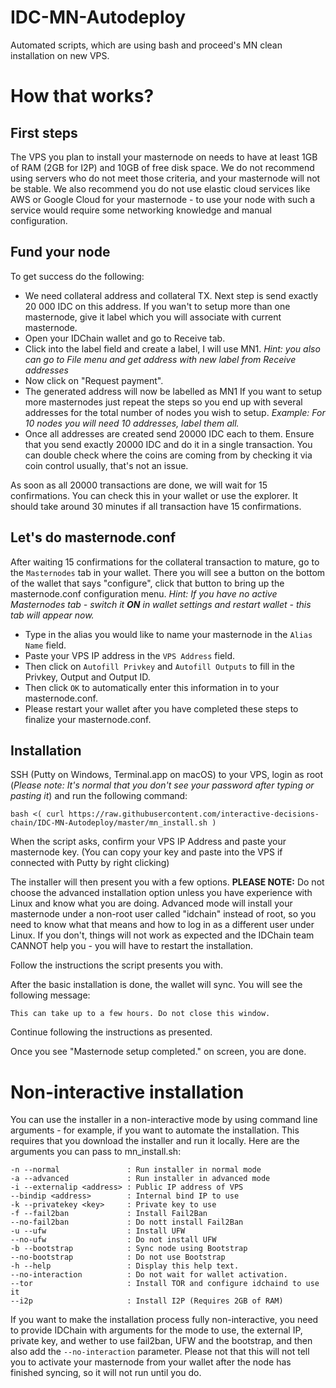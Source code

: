 # IDC-MN-Autodeploy
Automated scripts, which are using bash and proceed's MN clean installation on new VPS.

# How that works?
## First steps
The VPS you plan to install your masternode on needs to have at least 1GB of RAM (2GB for I2P) and 10GB of free disk space. We do not recommend using servers who do not meet those criteria, and your masternode will not be stable. We also recommend you do not use elastic cloud services like AWS or Google Cloud for your masternode - to use your node with such a service would require some networking knowledge and manual configuration.

## Fund your node
To get success do the following:
* We need collateral address and collateral TX. Next step is send exactly 20 000 IDC on this address. If you wan't to setup more than one masternode, give it label which you will associate with current masternode.
* Open your IDChain wallet and go to Receive tab.
* Click into the label field and create a label, I will use MN1. *Hint: you also can go to File menu and get address with new label from Receive addresses*
* Now click on "Request payment".
* The generated address will now be labelled as MN1 If you want to setup more masternodes just repeat the steps so you end up with several addresses for the total number of nodes you wish to setup. *Example: For 10 nodes you will need 10 addresses, label them all.*
* Once all addresses are created send 20000 IDC each to them. Ensure that you send exactly 20000 IDC and do it in a single transaction. You can double check where the coins are coming from by checking it via coin control usually, that's not an issue.

As soon as all 20000 transactions are done, we will wait for 15 confirmations. You can check this in your wallet or use the explorer. It should take around 30 minutes if all transaction have 15 confirmations.

## Let's do masternode.conf
After waiting 15 confirmations for the collateral transaction to mature, go to the `Masternodes` tab in your wallet. There you will see a button on the bottom of the wallet that says "configure", click that button to bring up the masternode.conf configuration menu.
*Hint: If you have no active Masternodes tab - switch it **ON** in wallet settings and restart wallet - this tab will appear now.*
* Type in the alias you would like to name your masternode in the `Alias Name` field.
* Paste your VPS IP address in the `VPS Address` field.
* Then click on `Autofill Privkey` and `Autofill Outputs` to fill in the Privkey, Output and Output ID.
* Then click `OK` to automatically enter this information in to your masternode.conf.
* Please restart your wallet after you have completed these steps to finalize your masternode.conf.

##  Installation
SSH (Putty on Windows, Terminal.app on macOS) to your VPS, login as root (*Please note: It's normal that you don't see your password after typing or pasting it*) and run the following command:

`bash <( curl https://raw.githubusercontent.com/interactive-decisions-chain/IDC-MN-Autodeploy/master/mn_install.sh )`

When the script asks, confirm your VPS IP Address and paste your masternode key. (You can copy your key and paste into the VPS if connected with Putty by right clicking)

The installer will then present you with a few options.
**PLEASE NOTE:** Do not choose the advanced installation option unless you have experience with Linux and know what you are doing. Advanced mode will install your masternode under a non-root user called "idchain" instead of root, so you need to know what that means and how to log in as a different user under Linux. If you don't, things will not work as expected and the IDChain team CANNOT help you - you will have to restart the installation.

Follow the instructions the script presents you with.

After the basic installation is done, the wallet will sync. You will see the following message:
```Your masternode is syncing. Please wait for this process to finish.
This can take up to a few hours. Do not close this window.
```
Continue following the instructions as presented.

Once you see "Masternode setup completed." on screen, you are done.

# Non-interactive installation
You can use the installer in a non-interactive mode by using command line arguments - for example, if you want to automate the installation. This requires that you download the installer and run it locally. Here are the arguments you can pass to mn_install.sh:

```
-n --normal               : Run installer in normal mode
-a --advanced             : Run installer in advanced mode
-i --externalip <address> : Public IP address of VPS
--bindip <address>        : Internal bind IP to use
-k --privatekey <key>     : Private key to use
-f --fail2ban             : Install Fail2Ban
--no-fail2ban             : Do nott install Fail2Ban
-u --ufw                  : Install UFW
--no-ufw                  : Do not install UFW
-b --bootstrap            : Sync node using Bootstrap
--no-bootstrap            : Do not use Bootstrap
-h --help                 : Display this help text.
--no-interaction          : Do not wait for wallet activation.
--tor                     : Install TOR and configure idchaind to use it
--i2p                     : Install I2P (Requires 2GB of RAM)
```

If you want to make the installation process fully non-interactive, you need to provide IDChain with arguments for the mode to use, the external IP, private key, and wether to use fail2ban, UFW and the bootstrap, and then also add the `--no-interaction` parameter. Please not that this will not tell you to activate your masternode from your wallet after the node has finished syncing, so it will not run until you do.
